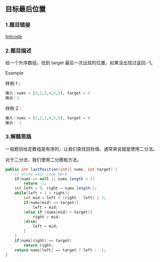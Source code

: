 ## 目标最后位置
### 1.题目链接
[lintcode](https://www.lintcode.com/problem/458/)

### 2.题目描述

给一个升序数组，找到 target 最后一次出现的位置，如果没出现过返回 -1。

Example

样例 1：

```sql
输入：nums = [1,2,2,4,5,5], target = 2
输出：2
```

样例 2：

```sql
输入：nums = [1,2,2,4,5,5], target = 6
输出：-1
```

### 3.解题思路

一般题目给定数组是有序的，让我们查找目标值。通常来说就是使用二分法。

对于二分法，我们使用二分模板方法。

```java
public int lastPosition(int[] nums, int target) {
    // write your code here
    if(nums == null || nums.length < 1)
        return -1;
    int left = 0, right = nums.length-1;
    while(left + 1 < right){
        int mid = left + (right - left) / 2;
        if(nums[mid] == target){
            left = mid;
        }else if (nums[mid] > target){
            right = mid;
        }else{
            left = mid;
        }
    }
    if(nums[right] == target)
        return right;
    return nums[left] == target ? left : -1;
}
```
